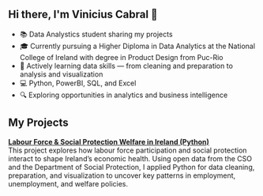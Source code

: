 ## Hi there, I'm Vinicius Cabral 👋

- 📚 Data Analystics student sharing my projects
- 🎓 Currently pursuing a Higher Diploma in Data Analytics at the National College of Ireland with degree in Product Design from Puc-Rio
- 🌱 Actively learning data skills — from cleaning and preparation to analysis and visualization
- 💻 Python, PowerBI, SQL, and Excel
- 🔍 Exploring opportunities in analytics and business intelligence

## My Projects
[**Labour Force & Social Protection Welfare in Ireland (Python)**](https://github.com/vinikcabral/Labour-Force-Social-Welfare-in-Ireland-PYTHON)<br>
This project explores how labour force participation and social protection interact to shape Ireland’s economic health. Using open data from the CSO and the Department of Social Protection, I applied Python for data cleaning, preparation, and visualization to uncover key patterns in employment, unemployment, and welfare policies.
<!--
**vinikcabral/vinikcabral** is a ✨ _special_ ✨ repository because its `README.md` (this file) appears on your GitHub profile.

Here are some ideas to get you started:

- 🔭 I’m currently working on ...
- 🌱 I’m currently learning ...
- 👯 I’m looking to collaborate on ...
- 🤔 I’m looking for help with ...
- 💬 Ask me about ...
- 📫 How to reach me: ...
- 😄 Pronouns: ...
- ⚡ Fun fact: ...
-->
